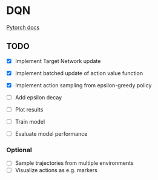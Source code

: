 # DQN 

[Pytorch docs](https://github.com/pytorch/tutorials/blob/main/intermediate_source/reinforcement_q_learning.py)

## TODO
- [x] Implement Target Network update
- [x] Implement batched update of action value function
- [x] Implement action sampling from epsilon-greedy policy
- [ ] Add epsilon decay
- [ ] Plot results
- [ ] Train model
- [ ] Evaluate model performance


### Optional
- [ ] Sample trajectories from multiple environments
- [ ] Visualize actions as e.g. markers